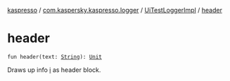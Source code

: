 [kaspresso](../../index.md) / [com.kaspersky.kaspresso.logger](../index.md) / [UiTestLoggerImpl](index.md) / [header](./header.md)

# header

`fun header(text: `[`String`](https://kotlinlang.org/api/latest/jvm/stdlib/kotlin/-string/index.html)`): `[`Unit`](https://kotlinlang.org/api/latest/jvm/stdlib/kotlin/-unit/index.html)

Draws up info [i](i.md) as header block.

